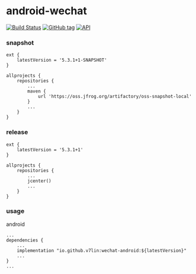 # android-wechat

[![Build Status](https://cloud.drone.io/api/badges/v7lin/android-wechat/status.svg)](https://cloud.drone.io/v7lin/android-wechat)
[![GitHub tag](https://img.shields.io/github/tag/v7lin/android-wechat.svg)](https://github.com/v7lin/android-wechat/releases)
[![API](https://img.shields.io/badge/API-14%2B-brightgreen.svg?style=flat)](https://android-arsenal.com/api?level=14)

### snapshot

````
ext {
    latestVersion = '5.3.1+1-SNAPSHOT'
}

allprojects {
    repositories {
        ...
        maven {
            url 'https://oss.jfrog.org/artifactory/oss-snapshot-local'
        }
        ...
    }
}
````

### release

````
ext {
    latestVersion = '5.3.1+1'
}

allprojects {
    repositories {
        ...
        jcenter()
        ...
    }
}
````

### usage

android
````
...
dependencies {
    ...
    implementation "io.github.v7lin:wechat-android:${latestVersion}"
    ...
}
...
````
